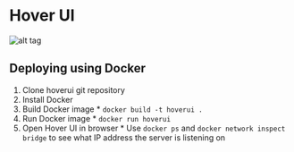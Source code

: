 # Hover UI
![alt tag](https://cloud.githubusercontent.com/assets/1617259/14193702/ecfeb024-f75b-11e5-9064-08c1fb8b4190.gif)
## Deploying using Docker
  1. Clone hoverui git repository
  2. Install Docker
  3. Build Docker image
    * `docker build -t hoverui .`
  4. Run Docker image
    * `docker run hoverui`
  5. Open Hover UI in browser
    * Use `docker ps` and `docker network inspect bridge` to see what IP address the server is listening on
  
